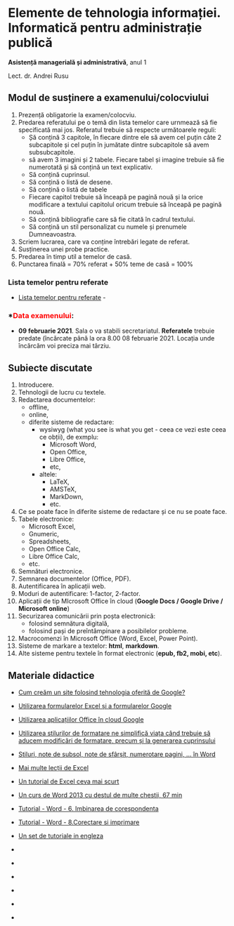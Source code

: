 # Elemente de tehnologia informației. Informatică pentru administrație publică

**Asistență managerială și administrativă**, anul 1

Lect. dr. Andrei Rusu

## Modul de susținere a examenului/colocviului

1. Prezență obligatorie la examen/colocviu. 
2. Predarea referatului pe o temă din lista temelor care urnmează să fie specificată mai jos. Referatul trebuie să respecte următoarele reguli:
   - Șă conțină 3 capitole, în fiecare dintre ele să avem cel puțin câte 2 subcapitole și cel puțin în jumătate dintre subcapitole să avem subsubcapitole. 
   - să avem 3 imagini și 2 tabele. Fiecare tabel și imagine trebuie să fie numerotată și să conțină un text explicativ. 
   - Să conțină cuprinsul. 
   - Să conțină o listă de desene. 
   - Să conțină o listă de tabele
   - Fiecare capitol trebuie să înceapă pe pagină nouă și la orice modificare a textului capitolul oricum trebuie să înceapă pe pagină nouă. 
   - Să conțină bibliografie care să fie citată în cadrul textului. 
   - Să conțină un stil personalizat cu numele și prenumele Dumneavoastra. 
3. Scriem lucrarea, care va conține întrebări legate de referat. 
4. Susținerea unei probe practice. 
5. Predarea în timp util a temelor de casă.
6. Punctarea finală = 70% referat + 50% teme de casă = 100% 

### Lista temelor pentru referate

- [Lista temelor pentru referate](./Lista-teme-ama1-2020-a.htm) -  

<!-- /Lista_temelor.html 
- Alocarea temelor către studenți - urmează să apară - [Alocarea temelor către studenți](ama1_teme.html).  (./ap1_teme.html).-->


### *<span style="color:red;" >Data examenului</span>: 

* **09 februarie 2021**. Sala o va stabili secretariatul. __Referatele__ trebuie predate (încărcate până la ora 8.00 08 februarie 2021. Locația unde încărcăm voi preciza mai târziu. 

## Subiecte discutate

1. Introducere. 
2. Tehnologii de lucru cu textele. 
3. Redactarea documentelor:
   - offline, 
   - online,
   - diferite sisteme de redactare: 
     * wysiwyg (what you see is what you get - ceea ce vezi este ceea ce obții), de exmplu:
       - Microsoft Word, 
       - Open Office,
       - Libre Office, 
       - etc,
     * altele: 
       - LaTeX, 
       - AMSTeX, 
       - MarkDown,
       - etc. 
4. Ce se poate face în diferite sisteme de redactare și ce nu se poate face. 
5. Tabele electronice: 
   - Microsoft Excel, 
   - Gnumeric, 
   - Spreadsheets, 
   - Open Office Calc, 
   - Libre Office Calc, 
   - etc. 
6. Semnături electronice. 
7. Semnarea documentelor (Office, PDF). 
8. Autentificarea în aplicații web.
9. Moduri de autentificare: 1-factor, 2-factor.
10. Aplicații de tip MIcrosoft Office în cloud (**Google Docs / Google Drive / Microsoft online**)
11. Securizarea comunicării prin poșta electronică: 
    - folosind semnătura digitală, 
    - folosind pași de preîntâmpinare a posibilelor probleme. 
12. Macrocomenzi în Microsoft Office (Word, Excel, Power Point).
13. Sisteme de markare a textelor: **html**, **markdown**.
14. Alte sisteme pentru textele în format electronic (**epub, fb2, mobi, etc**). 
 
## Materiale didactice

- [Cum creăm un site folosind tehnologia oferită de Google?](https://yadi.sk/i/RTkDJWHFuWeo5g)
- [Utilizarea formularelor Excel și a formularelor Google](https://yadi.sk/i/Byu0B5lWc6DUIQ)
- [Utilizarea aplicațiilor Office în cloud Google](https://yadi.sk/i/qTUpG0o9LtETmQ)
- [Utilizarea stilurilor de formatare ne simplifică viața când trebuie să aducem modificări de formatare, precum și la generarea cuprinsului](https://www.youtube.com/watch?v=rJuCXIp_aAg)
- [Stiluri, note de subsol, note de sfârșit, numerotare pagini, ... în Word](https://www.youtube.com/watch?v=Q-fAI0JH_vI)
- [Mai multe lecții de Excel](https://www.youtube.com/watch?v=P9aA4Wu8UXA&list=PL2ViIbunIh8SGKj6BqWpny8bPjNEF7w2o)
- [Un tutorial de Excel ceva mai scurt](https://www.youtube.com/watch?v=mOTEssNYrD0)
- [Un curs de Word 2013 cu destul de multe chestii, 67 min](https://www.youtube.com/watch?v=zasYnHPvR60)

- [Tutorial - Word - 6. Imbinarea de corespondenta](https://www.youtube.com/watch?v=hjbGW2kvD30)
- [Tutorial - Word - 8.Corectare si imprimare](https://www.youtube.com/watch?v=XiBDx2VktqY)
- [Un set de tutoriale in engleza](https://www.youtube.com/watch?v=ME_F9yypzsw&list=PLWPirh4EWFpHyWP7u5HOrr4s2-bycPpO6)
- []()
- []()
- []()
- []()
- []()
- []()

